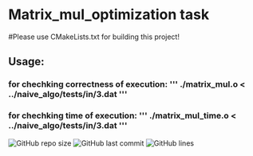 # Matrix_mul_optimization task

#Please use CMakeLists.txt for building this project!

## Usage:

### for chechking correctness of execution: ''' ./matrix_mul.o < ../naive_algo/tests/in/3.dat '''
### for chechking time of execution: ''' ./matrix_mul_time.o < ../naive_algo/tests/in/3.dat '''

![GitHub repo size](https://img.shields.io/github/repo-size/uslsteen/MIPT-Huawei-student-lab/tree/master/AntonShurygin/1-b?style=for-the-badge)
![GitHub last commit](https://img.shields.io/github/last-commit/uslsteen/MIPT-Huawei-student-lab/tree/master/AntonShurygin/1-b?color=red&style=for-the-badge)
![GitHub lines](https://img.shields.io/tokei/lines/github/uslsteen/MIPT-Huawei-student-lab/tree/master/AntonShurygin/1-b?style=for-the-badge)
